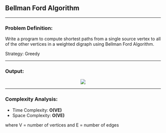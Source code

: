 ## Bellman Ford Algorithm

-----------------------------------------
### Problem Definition:
Write a program to compute shortest paths from a single source vertex to all of the other vertices in a weighted digraph using Bellman Ford Algorithm. 

Strategy: Greedy

------------------------------------------
### Output:

<p align="center">
    <img src="./output.png">
</p>

------------------------------------------
### Complexity Analysis:

* Time Complexity: **O(VE)** 
* Space Complexity: **O(VE)** 

where V = number of vertices and E = number of edges
